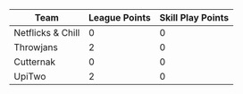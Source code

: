 | Team              | League Points | Skill Play Points |
|-------------------|---------------|-------------------|
| Netflicks & Chill | 0             | 0                 |
| Throwjans         | 2             | 0                 |
| Cutternak         | 0             | 0                 |
| UpiTwo            | 2             | 0                 |
